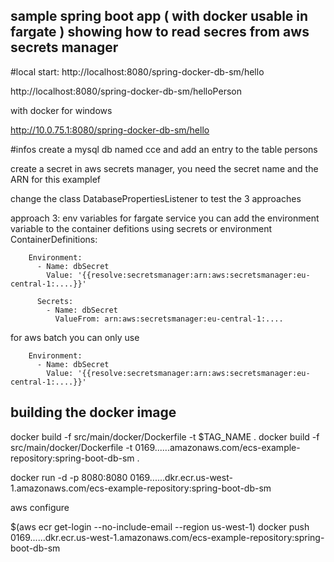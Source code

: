 ## sample spring boot app ( with docker usable in fargate ) showing how to read secres from aws secrets manager
#local start:
http://localhost:8080/spring-docker-db-sm/hello

http://localhost:8080/spring-docker-db-sm/helloPerson

with docker for windows

http://10.0.75.1:8080/spring-docker-db-sm/hello


#infos
create a mysql db named cce and add an entry to the table persons

create a secret in aws secrets manager, you need the secret name and the ARN for this examplef

change the class DatabasePropertiesListener to test the 3 approaches

approach 3: env variables
for fargate service you can add the environment variable to the  container defitions
using secrets or environment 
 ContainerDefinitions:

        Environment:
          - Name: dbSecret    
            Value: '{{resolve:secretsmanager:arn:aws:secretsmanager:eu-central-1:....}}'

          Secrets:
            - Name: dbSecret
              ValueFrom: arn:aws:secretsmanager:eu-central-1:....

for aws batch you can only use 

        Environment:
          - Name: dbSecret    
            Value: '{{resolve:secretsmanager:arn:aws:secretsmanager:eu-central-1:....}}'


## building the docker image
docker build -f src/main/docker/Dockerfile -t $TAG_NAME .
docker build -f src/main/docker/Dockerfile -t 0169......amazonaws.com/ecs-example-repository:spring-boot-db-sm .
  
docker run -d -p 8080:8080 0169......dkr.ecr.us-west-1.amazonaws.com/ecs-example-repository:spring-boot-db-sm

aws configure

$(aws ecr get-login --no-include-email --region us-west-1)
 docker push 0169......dkr.ecr.us-west-1.amazonaws.com/ecs-example-repository:spring-boot-db-sm

  
